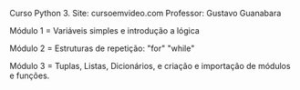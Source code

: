 Curso Python 3.
Site: cursoemvideo.com
Professor: Gustavo Guanabara

Módulo 1 = Variáveis simples e introdução a lógica

Módulo 2 = Estruturas de repetição: "for" "while"

Módulo 3 = Tuplas, Listas, Dicionários, e criação e importação de módulos e funções.